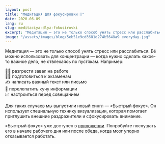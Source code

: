 ```yaml
---
layout: post
title: "Медитация для фокусировки 🔬"
date: 2020-06-09
lang: ru
slug: meditaciya-dlya-fokusirovki
excerpt: "Медитация — это не только способ унять стресс или расслабиться. Её можно использовать для концентрации."
image: "/assets/images/blog/5eb51e9cd3681d274b5648a9_everyday.jpg"
---
```


<p>Медитация — это не только способ унять стресс или расслабиться. Её можно использовать для концентрации — когда нужно сделать какое-то важное дело, не отвлекаясь по пустякам. Например:</p><p>🧑‍💻 разгрести завал на работе<br>👩‍🎓 подготовиться к экзаменам<br>✍️ написать важный текст или письмо<br>📑 перелопатить кучу информации<br>📈 настроиться перед совещанием</p><p>Для таких случаев мы выпустили новый сингл — «Быстрый фокус». Он использует специальную технику визуализации, которая помогает приглушить внешние раздражители и сфокусировать внимание.</p><p>«Быстрый фокус» уже доступен в <a href="https://itunes.apple.com/us/app/практика-медитации-на-русском/id1467786415" target="_blank">приложении</a>. Попробуйте послушать его в начале рабочего дня или после обеда, когда мозг упорно отказывается работать.</p><p>‍</p>
